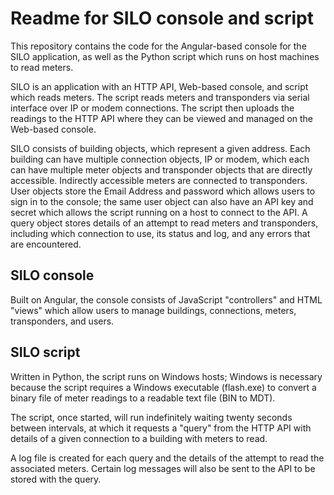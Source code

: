 # Readme for SILO console and script

This repository contains the code for the Angular-based console for
the SILO application, as well as the Python script which runs on host
machines to read meters.

SILO is an application with an HTTP API, Web-based console, and script
which reads meters. The script reads meters and transponders via serial
interface over IP or modem connections. The script then uploads the
readings to the HTTP API where they can be viewed and managed on the
Web-based console.

SILO consists of building objects, which represent a given address. Each
building can have multiple connection objects, IP or modem, which each can
have multiple meter objects and transponder objects that are directly
accessible. Indirectly accessible meters are connected to transponders. User
objects store the Email Address and password which allows users to sign in
to the console; the same user object can also have an API key and secret
which allows the script running on a host to connect to the API. A query
object stores details of an attempt to read meters and transponders,
including which connection to use, its status and log, and any errors that
are encountered.


## SILO console

Built on Angular, the console consists of JavaScript "controllers" and
HTML "views" which allow users to manage buildings, connections, meters,
transponders, and users.


## SILO script

Written in Python, the script runs on Windows hosts; Windows is necessary
because the script requires a Windows executable (flash.exe) to convert
a binary file of meter readings to a readable text file (BIN to MDT).

The script, once started, will run indefinitely waiting twenty seconds
between intervals, at which it requests a "query" from the HTTP API with
details of a given connection to a building with meters to read.

A log file is created for each query and the details of the attempt to read
the associated meters. Certain log messages will also be sent to the API
to be stored with the query.